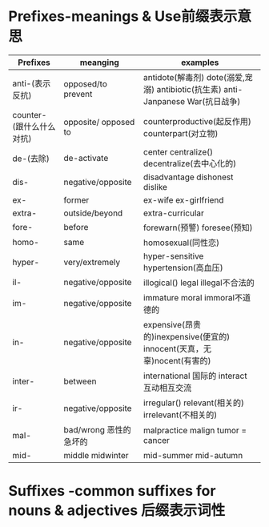 # Prefixes-meanings & Use前缀表示意思
| Prefixes | meanging | examples |
| -------- | -------- | -------- |
| anti-(表示反抗) |opposed/to prevent| antidote(解毒剂) dote(溺爱,宠溺) antibiotic(抗生素) anti-Janpanese War(抗日战争)|
|counter-(跟什么什么对抗)|opposite/ opposed to| counterproductive(起反作用) counterpart(对立物)|
|de-(去除)| de-activate| center centralize() decentralize(去中心化的)|
|dis- |negative/opposite| disadvantage dishonest dislike|
|ex-| former| ex-wife ex-girlfriend|
|extra- |outside/beyond| extra-curricular|
|fore-| before| forewarn(预警) foresee(预知)|
|homo-| same|  homosexual(同性恋)|
|hyper-| very/extremely |hyper-sensitive hypertension(高血压)|
|il-| negative/opposite| illogical() legal illegal不合法的|
|im-| negative/opposite |immature moral immoral不道德的|
|in-| negative/opposite|expensive(昂贵的)inexpensive(便宜的) innocent(天真，无辜)nocent(有害的)|
|inter-| between| international 国际的 interact 互动相互交流
|ir-| negative/opposite| irregular() relevant(相关的) irrelevant(不相关的)|
|mal-| bad/wrong 恶性的 急坏的| malpractice malign tumor = cancer
|mid-| middle midwinter |mid-summer mid-autumn

# Suffixes -common suffixes for nouns & adjectives 后缀表示词性
